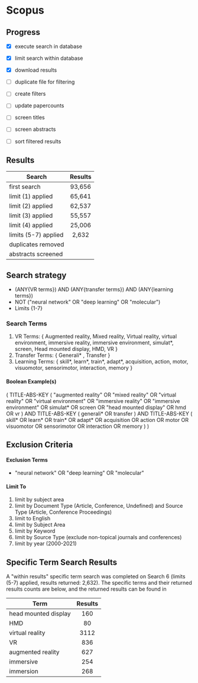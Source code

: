 # Scopus

## Progress
- [x] execute search in database
- [x] limit search within database
- [x] download results
- [ ] duplicate file for filtering
- [ ] create filters
- [ ] update papercounts
- [ ] screen titles
- [ ] screen abstracts
- [ ] sort filtered results


## Results

| Search   |     Results   |
|----------|:-------------:|
| first search | 93,656 |
| limit (1) applied | 65,641 |
| limit (2) applied | 62,537 |
| limit (3) applied | 55,557 |
| limit (4) applied | 25,006 |
| limits (5-7) applied | 2,632 |
| duplicates removed |   |
| abstracts screened |  |

## Search strategy
- (ANY{VR terms}) AND (ANY{transfer terms}) AND (ANY{learning terms})
- NOT ("neural network" OR "deep learning"  OR  "molecular")
- Limits {1-7}

### Search Terms
1. VR Terms: { Augmented reality, Mixed reality, Virtual reality, virtual environment, immersive reality, immersive environment, simulat*, screen, Head mounted display, HMD, VR }
2. Transfer Terms: { Generali* , Transfer }
3. Learning Terms: { skill*, learn*,  train*, adapt*, acquisition, action, motor, visuomotor, sensorimotor,  interaction, memory }

#### Boolean Example(s)
( TITLE-ABS-KEY ( "augmented reality"  OR  "mixed reality"  OR  "virtual reality"  OR  "virtual environment"  OR  "immersive reality"  OR  "immersive environment"  OR  simulat*  OR  screen  OR  "head mounted display"  OR  hmd  OR  vr )  AND  TITLE-ABS-KEY ( generali*  OR  transfer )  AND  TITLE-ABS-KEY ( skill*  OR  learn*  OR  train*  OR  adapt*  OR  acquisition  OR  action  OR  motor  OR  visuomotor  OR  sensorimotor  OR  interaction  OR  memory ) )

## Exclusion Criteria

#### Exclusion Terms
- "neural network" OR "deep learning"  OR  "molecular"

#### Limit To
1) limit by subject area
2) limit by Document Type (Article, Conference, Undefined) and Source Type (Article, Conference Proceedings)
3) limit to English
4) limit by Subject Area
5) limit by Keyword
6) limit by Source Type (exclude non-topical journals and conferences)
7) limit by year (2000-2021)


## Specific Term Search Results
A "within results" specific term search was completed on Search 6 (limits (5-7) applied, results returned: 2,632). The specific terms and their returned results counts are below, and the returned results can be found in

| Term     |     Results   |
|----------|:-------------:|
| head mounted display | 160 |
| HMD | 80 |
| virtual reality | 3112 |
| VR | 836 |
| augmented reality | 627 |
| immersive| 254 |
| immersion| 268 |
